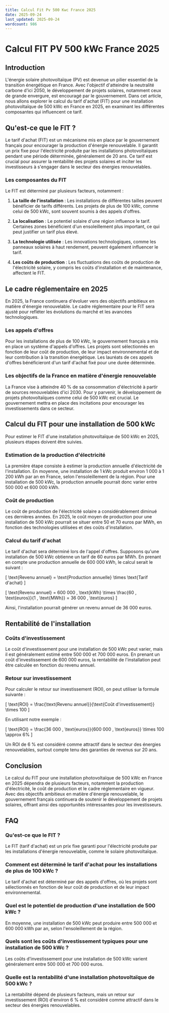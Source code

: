 ```yaml
---
title: Calcul Fit Pv 500 Kwc France 2025
date: 2025-09-24
last_updated: 2025-09-24
wordcount: 986
---
```


# Calcul FIT PV 500 kWc France 2025

## Introduction

L'énergie solaire photovoltaïque (PV) est devenue un pilier essentiel de la transition énergétique en France. Avec l'objectif d'atteindre la neutralité carbone d'ici 2050, le développement de projets solaires, notamment ceux de grande envergure, est encouragé par le gouvernement. Dans cet article, nous allons explorer le calcul du tarif d'achat (FIT) pour une installation photovoltaïque de 500 kWc en France en 2025, en examinant les différentes composantes qui influencent ce tarif.

## Qu'est-ce que le FIT ?

Le tarif d'achat (FIT) est un mécanisme mis en place par le gouvernement français pour encourager la production d'énergie renouvelable. Il garantit un prix fixe pour l'électricité produite par les installations photovoltaïques pendant une période déterminée, généralement de 20 ans. Ce tarif est crucial pour assurer la rentabilité des projets solaires et inciter les investisseurs à s'engager dans le secteur des énergies renouvelables.

### Les composantes du FIT

Le FIT est déterminé par plusieurs facteurs, notamment :

1. **La taille de l'installation** : Les installations de différentes tailles peuvent bénéficier de tarifs différents. Les projets de plus de 100 kWc, comme celui de 500 kWc, sont souvent soumis à des appels d'offres.
   
2. **La localisation** : Le potentiel solaire d'une région influence le tarif. Certaines zones bénéficient d'un ensoleillement plus important, ce qui peut justifier un tarif plus élevé.

3. **La technologie utilisée** : Les innovations technologiques, comme les panneaux solaires à haut rendement, peuvent également influencer le tarif.

4. **Les coûts de production** : Les fluctuations des coûts de production de l'électricité solaire, y compris les coûts d'installation et de maintenance, affectent le FIT.

## Le cadre réglementaire en 2025

En 2025, la France continuera d'évoluer vers des objectifs ambitieux en matière d'énergie renouvelable. Le cadre réglementaire pour le FIT sera ajusté pour refléter les évolutions du marché et les avancées technologiques. 

### Les appels d'offres

Pour les installations de plus de 100 kWc, le gouvernement français a mis en place un système d'appels d'offres. Les projets sont sélectionnés en fonction de leur coût de production, de leur impact environnemental et de leur contribution à la transition énergétique. Les lauréats de ces appels d'offres bénéficieront d'un tarif d'achat fixé pour une durée déterminée.

### Les objectifs de la France en matière d'énergie renouvelable

La France vise à atteindre 40 % de sa consommation d'électricité à partir de sources renouvelables d'ici 2030. Pour y parvenir, le développement de projets photovoltaïques comme celui de 500 kWc est crucial. Le gouvernement mettra en place des incitations pour encourager les investissements dans ce secteur.

## Calcul du FIT pour une installation de 500 kWc

Pour estimer le FIT d'une installation photovoltaïque de 500 kWc en 2025, plusieurs étapes doivent être suivies.

### Estimation de la production d'électricité

La première étape consiste à estimer la production annuelle d'électricité de l'installation. En moyenne, une installation de 1 kWc produit environ 1 000 à 1 200 kWh par an en France, selon l'ensoleillement de la région. Pour une installation de 500 kWc, la production annuelle pourrait donc varier entre 500 000 et 600 000 kWh.

### Coût de production

Le coût de production de l'électricité solaire a considérablement diminué ces dernières années. En 2025, le coût moyen de production pour une installation de 500 kWc pourrait se situer entre 50 et 70 euros par MWh, en fonction des technologies utilisées et des coûts d'installation.

### Calcul du tarif d'achat

Le tarif d'achat sera déterminé lors de l'appel d'offres. Supposons qu'une installation de 500 kWc obtienne un tarif de 60 euros par MWh. En prenant en compte une production annuelle de 600 000 kWh, le calcul serait le suivant :

\[
\text{Revenu annuel} = \text{Production annuelle} \times \text{Tarif d'achat}
\]

\[
\text{Revenu annuel} = 600 000 \, \text{kWh} \times \frac{60 \, \text{euros}}{1 \, \text{MWh}} = 36 000 \, \text{euros}
\]

Ainsi, l'installation pourrait générer un revenu annuel de 36 000 euros.

## Rentabilité de l'installation

### Coûts d'investissement

Le coût d'investissement pour une installation de 500 kWc peut varier, mais il est généralement estimé entre 500 000 et 700 000 euros. En prenant un coût d'investissement de 600 000 euros, la rentabilité de l'installation peut être calculée en fonction du revenu annuel.

### Retour sur investissement

Pour calculer le retour sur investissement (ROI), on peut utiliser la formule suivante :

\[
\text{ROI} = \frac{\text{Revenu annuel}}{\text{Coût d'investissement}} \times 100
\]

En utilisant notre exemple :

\[
\text{ROI} = \frac{36 000 \, \text{euros}}{600 000 \, \text{euros}} \times 100 \approx 6\%
\]

Un ROI de 6 % est considéré comme attractif dans le secteur des énergies renouvelables, surtout compte tenu des garanties de revenus sur 20 ans.

## Conclusion

Le calcul du FIT pour une installation photovoltaïque de 500 kWc en France en 2025 dépendra de plusieurs facteurs, notamment la production d'électricité, le coût de production et le cadre réglementaire en vigueur. Avec des objectifs ambitieux en matière d'énergie renouvelable, le gouvernement français continuera de soutenir le développement de projets solaires, offrant ainsi des opportunités intéressantes pour les investisseurs.

## FAQ

### Qu'est-ce que le FIT ?

Le FIT (tarif d'achat) est un prix fixe garanti pour l'électricité produite par les installations d'énergie renouvelable, comme le solaire photovoltaïque.

### Comment est déterminé le tarif d'achat pour les installations de plus de 100 kWc ?

Le tarif d'achat est déterminé par des appels d'offres, où les projets sont sélectionnés en fonction de leur coût de production et de leur impact environnemental.

### Quel est le potentiel de production d'une installation de 500 kWc ?

En moyenne, une installation de 500 kWc peut produire entre 500 000 et 600 000 kWh par an, selon l'ensoleillement de la région.

### Quels sont les coûts d'investissement typiques pour une installation de 500 kWc ?

Les coûts d'investissement pour une installation de 500 kWc varient généralement entre 500 000 et 700 000 euros.

### Quelle est la rentabilité d'une installation photovoltaïque de 500 kWc ?

La rentabilité dépend de plusieurs facteurs, mais un retour sur investissement (ROI) d'environ 6 % est considéré comme attractif dans le secteur des énergies renouvelables.